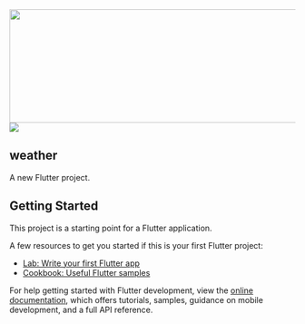 <img src=https://user-images.githubusercontent.com/103458291/221994984-6a1665c8-9fa6-4de4-9b6b-4953d3eb12d5.mp4 width="650" height="200" />

<img src=https://user-images.githubusercontent.com/103458291/226752894-3637be4c-480f-4224-8363-622bb703b219.jpg />

## weather

A new Flutter project.

## Getting Started

This project is a starting point for a Flutter application.

A few resources to get you started if this is your first Flutter project:

- [Lab: Write your first Flutter app](https://docs.flutter.dev/get-started/codelab)
- [Cookbook: Useful Flutter samples](https://docs.flutter.dev/cookbook)

For help getting started with Flutter development, view the
[online documentation](https://docs.flutter.dev/), which offers tutorials,
samples, guidance on mobile development, and a full API reference.
